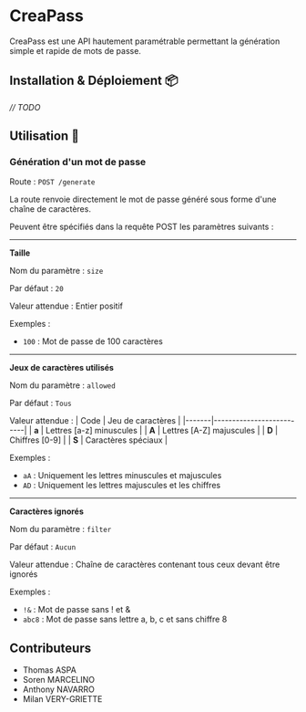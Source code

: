 # CreaPass

CreaPass est une API hautement paramétrable permettant la génération simple et rapide de mots de passe.


## Installation & Déploiement 📦

*// TODO*


## Utilisation 📝

### Génération d'un mot de passe

Route : `POST /generate`

La route renvoie directement le mot de passe généré sous forme d'une chaîne de caractères.

Peuvent être spécifiés dans la requête POST les paramètres suivants :

---
__Taille__

Nom du paramètre : `size`

Par défaut : `20`

Valeur attendue : Entier positif

Exemples : 
- `100` : Mot de passe de 100 caractères


---
__Jeux de caractères utilisés__

Nom du paramètre : `allowed`

Par défaut : `Tous`

Valeur attendue :
| Code  | Jeu de caractères        |
|-------|--------------------------|
| **a** | Lettres [a-z] minuscules |
| **A** | Lettres [A-Z] majuscules |
| **D** | Chiffres [0-9]           |
| **S** | Caractères spéciaux      |

Exemples : 
- `aA` : Uniquement les lettres minuscules et majuscules
- `AD` : Uniquement les lettres majuscules et les chiffres


---
__Caractères ignorés__

Nom du paramètre : `filter`

Par défaut : `Aucun`

Valeur attendue : Chaîne de caractères contenant tous ceux devant être ignorés

Exemples : 
- `!&` : Mot de passe sans ! et &
- `abc8` : Mot de passe sans lettre a, b, c et sans chiffre 8


## Contributeurs

- Thomas ASPA
- Soren MARCELINO
- Anthony NAVARRO
- Milan VERY-GRIETTE
  